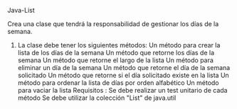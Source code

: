  J a v a - L i s t 

Crea una clase que tendrá la responsabilidad de gestionar los días de la semana.

1. La clase debe tener los siguientes métodos:
Un método para crear la lista de los días de la semana
Un método que retorne los días de la semana
Un método que retorne el largo de la lista
Un método para eliminar un día de la semana
Un método que retorne el día de la semana solicitado
Un método que retorne si el día solicitado existe en la lista
Un método para ordenar la lista de días por orden alfabético
Un método para vaciar la lista
Requisitos :
Se debe realizar un test unitario de cada método
Se debe utilizar la colección "List" de java.util
 
 
